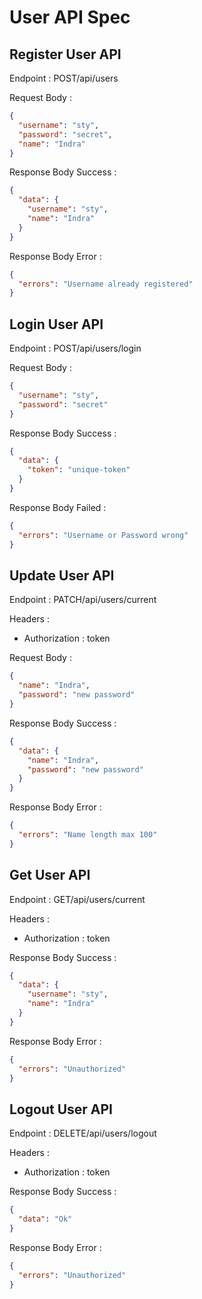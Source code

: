 # User API Spec

## Register User API

Endpoint : POST/api/users

Request Body :

```json
{
  "username": "sty",
  "password": "secret",
  "name": "Indra"
}
```

Response Body Success :

```json
{
  "data": {
    "username": "sty",
    "name": "Indra"
  }
}
```

Response Body Error :

```json
{
  "errors": "Username already registered"
}
```

## Login User API

Endpoint : POST/api/users/login

Request Body :

```json
{
  "username": "sty",
  "password": "secret"
}
```

Response Body Success :

```json
{
  "data": {
    "token": "unique-token"
  }
}
```

Response Body Failed :

```json
{
  "errors": "Username or Password wrong"
}
```

## Update User API

Endpoint : PATCH/api/users/current

Headers :
- Authorization : token

Request Body :

```json
{
  "name": "Indra",
  "password": "new password"
}
```

Response Body Success :

```json
{
  "data": {
    "name": "Indra",
    "password": "new password"
  }
}
```

Response Body Error :

```json
{
  "errors": "Name length max 100"
}
```

## Get User API

Endpoint : GET/api/users/current

Headers :
- Authorization : token

Response Body Success :

```json
{
  "data": {
    "username": "sty",
    "name": "Indra"
  }
}
```

Response Body Error :

```json
{
  "errors": "Unauthorized"
}
```

## Logout User API

Endpoint : DELETE/api/users/logout

Headers :
- Authorization : token

Response Body Success :

```json
{
  "data": "Ok"
}
```

Response Body Error :

```json
{
  "errors": "Unauthorized"
}
```